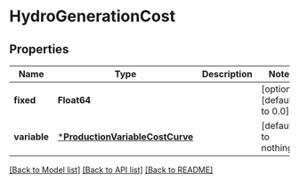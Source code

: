 # HydroGenerationCost

## Properties

Name | Type | Description | Notes
------------ | ------------- | ------------- | -------------
**fixed** | **Float64** |  | [optional] [default to 0.0]
**variable** | [***ProductionVariableCostCurve**](ProductionVariableCostCurve.md) |  | [default to nothing]

[[Back to Model list]](../README.md#models) [[Back to API list]](../README.md#api-endpoints) [[Back to README]](../README.md)
